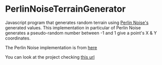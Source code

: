 # PerlinNoiseTerrainGenerator
Javascript program that generates random terrain using [Perlin Noise's](https://es.wikipedia.org/wiki/Ruido_Perlin) generated values. This implementation in particular of Perlin Noise generates a pseudo-random number between -1 and 1 give a point's X & Y coordinates.

The Perlin Noise implementation is from [here](https://github.com/josephg/noisejs)

You can look at the project checking [this url](https://ivb98.github.io/PerlinNoiseTerrainGenerator/)
